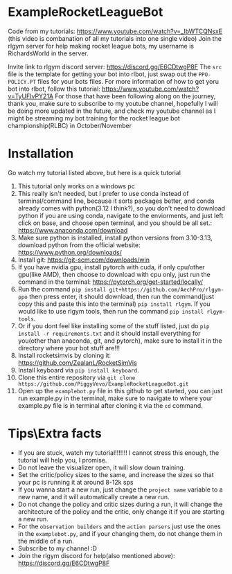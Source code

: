 # ExampleRocketLeagueBot
Code from my tutorials: https://www.youtube.com/watch?v=_IbWTCQNsxE (this video is combanation of all my tutorials into one single video)
Join the rlgym server for help making rocket league bots, my username is RichardsWorld in the server.

Invite link to rlgym discord server: https://discord.gg/E6CDtwgP8F
The `src` file is the template for getting your bot into rlbot, just swap out the `PPO-POLICY.PT` files for your bots files. For more information of how to get yoru bot into rlbot, follow this tutorial: https://www.youtube.com/watch?v=TyUFIvPY21A
For those that have been following along on the journey, thank you, make sure to subscribe to my youtube channel, hopefully I will be doing more updated in the future, and check my youtube channel as I might be streaming my bot training for the rocket league bot championship(RLBC) in October/November

# Installation
Go watch my tutorial listed above, but here is a quick tutorial
1. This tutorial only works on a windows pc
2. This really isn't needed, but I prefer to use conda instead of terminal/command line, because it sorts packages better, and conda already comes with python(3.12 I think?), so you don't need to download python if you are using conda, navigate to the enviorments, and just left click on base, and choose open terminal, and you should be all set.: https://www.anaconda.com/download
3. Make sure python is installed, install python versions from 3.10-3.13, download python from the official website: https://www.python.org/downloads/
4. Install git: https://git-scm.com/downloads/win
5. If you have nvidia gpu, install pytorch with cuda, if only cpu/other gpu(like AMD), then choose to download with cpu only, just run the command in the terminal: https://pytorch.org/get-started/locally/
6. Run the command `pip install git+https://github.com/AechPro/rlgym-ppo` then press enter, it should download, then run the command(just copy this and paste this into the terminal) `pip install rlgym`. If you would like to use rlgym tools, then run the command `pip install rlgym-tools`.
7. Or if you dont feel like installing some of the stuff listed, just do `pip install -r requirements.txt` and it should install everything for you(other than anaconda, git, and pytorch), make sure to install it in the directory where your bot stuff are!!!
8. Install rocketsimvis by cloning it: https://github.com/ZealanL/RocketSimVis
9. Install keyboard via `pip install keyboard`.
10. Clone this entire repository via `git clone https://github.com/PiggyVevo/ExampleRocketLeagueBot.git`
11. Open up the `examplebot.py` file in this github to get started, you can just run example.py in the terminal, make sure to navigate to where your example.py file is in terminal after cloning it via the `cd` command.

# Tips\Extra facts

- If you are stuck, watch my tutorial!!!!!!! I cannot stress this enough, the tutorial will help you, I promise.
- Do not leave the visualizer open, it will slow down training.
- Set the critic/policy sizes to the same, and increase the sizes so that your pc is running it at around 8-12k sps
- If you wanna start a new run, just change the `project name` variable to a new name, and it will automatically create a new run.
- Do not change the policy and critic sizes during a run, it will change the architecture of the policy and the critic, only change it if you are starting a new run.
- For the `observation builders` and the `action parsers` just use the ones in the `examplebot.py`, and if your changing them, do not change them in the middle of a run.
- Subscribe to my channel :D
- Join the rlgym discord for help(also mentioned above): https://discord.gg/E6CDtwgP8F
